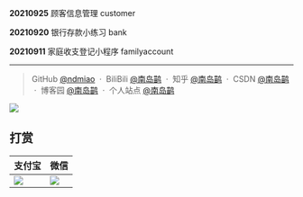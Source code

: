 **20210925** 顾客信息管理 customer

**20210920** 银行存款小练习 bank

**20210911** 家庭收支登记小程序 familyaccount

---
> GitHub [@ndmiao](https://github.com/ndmiao) &nbsp;&middot;&nbsp;
> BiliBili [@南岛鹋](https://space.bilibili.com/260584233) &nbsp;&middot;&nbsp;
> 知乎 [@南岛鹋](https://www.zhihu.com/people/ndmiao) &nbsp;&middot;&nbsp;
> CSDN [@南岛鹋](https://blog.csdn.net/qq_40851534?spm=1010.2135.3001.5343) &nbsp;&middot;&nbsp;
> 博客园 [@南岛鹋](https://www.cnblogs.com/ndmiao) &nbsp;&middot;&nbsp;
> 个人站点 [@南岛鹋](https://www.ndmiao.cn)

![](https://www.ndmiao.cn/follow.png)

## 打赏
| 支付宝                             | 微信                                  |
| ---------------------------------- | ------------------------------------- |
| ![](https://www.ndmiao.cn/pay.png) | ![](https://www.ndmiao.cn/wechat.png) |